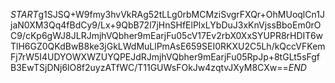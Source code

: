 $START$g1SJSQ+W9fmy3hvVkRAg52tLLg0rbMCMziSvgrFXQr+OhMUoqlCn1JjaN0XM3Qq4fBdCy9/Lx+9QbB72l7jHnSHfElPlxLYbDuJ3xKnVjssBboEm0rOC9/cKp6gWJ8JLRJmjhVQbher9mEarjFu05cV17Ev2rbX0XxSYUPR8rHDIT6wTlH6GZ0QKdBwB8ke3jGkLWdMuLlPmAsE659SEI0RKXU2C5Lh/kQccVFKemFj7rW5I4UDYOWXWZUYQPEJdRJmjhVQbher9mEarjFu05RpJp+8tGLt5sFgfB3EwTSjDNj6lO8f2uyzATfWC/T11GUWsFOkJw4zqtvJXyM8CXw==$END$